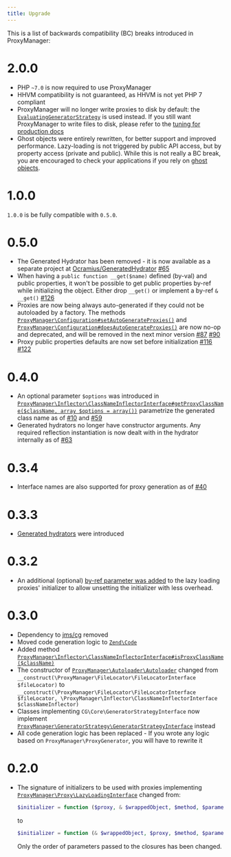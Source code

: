 ```yaml
---
title: Upgrade
---
```


This is a list of backwards compatibility (BC) breaks introduced in ProxyManager:

# 2.0.0

 * PHP `~7.0` is now required to use ProxyManager
 * HHVM compatibility is not guaranteed, as HHVM is not yet PHP 7 compliant
 * ProxyManager will no longer write proxies to disk by default:
   the [`EvaluatingGeneratorStrategy`](src/GeneratorStrategy/EvaluatingGeneratorStrategy.php) is used instead.
   If you still want ProxyManager to write files to disk, please refer to the [tuning for production docs](docs/tuning-for-production.md)
 * Ghost objects were entirely rewritten, for better support and improved performance. Lazy-loading is not
   triggered by public API access, but by property access (private and public). While this is not really a BC
   break, you are encouraged to check your applications if you rely on [ghost objects](docs/lazy-loading-ghost-object.md).

# 1.0.0

`1.0.0` is be fully compatible with `0.5.0`.

# 0.5.0

 * The Generated Hydrator has been removed - it is now available as a separate project
   at [Ocramius/GeneratedHydrator](https://github.com/Ocramius/GeneratedHydrator) [#65](https://github.com/Ocramius/ProxyManager/pull/65)
 * When having a `public function __get($name)` defined (by-val) and public properties, it won't be possible to get public
   properties by-ref while initializing the object. Either drop `__get()` or implement
   a by-ref `& __get()` [#126](https://github.com/Ocramius/ProxyManager/pull/126)
 * Proxies are now being always auto-generated if they could not be autoloaded by a factory. The methods
   [`ProxyManager\Configuration#setAutoGenerateProxies()`](https://github.com/Ocramius/ProxyManager/blob/0.5.0-BETA2/src/ProxyManager/Configuration.php#L67)
   and [`ProxyManager\Configuration#doesAutoGenerateProxies()`](https://github.com/Ocramius/ProxyManager/blob/0.5.0-BETA2/src/ProxyManager/Configuration.php#L75)
   are now no-op and deprecated, and will be removed in the next minor
   version [#87](https://github.com/Ocramius/ProxyManager/pull/87) [#90](https://github.com/Ocramius/ProxyManager/pull/90)
 * Proxy public properties defaults are now set before initialization [#116](https://github.com/Ocramius/ProxyManager/pull/116) [#122](https://github.com/Ocramius/ProxyManager/pull/122)

# 0.4.0

 * An optional parameter `$options` was introduced
   in [`ProxyManager\Inflector\ClassNameInflectorInterface#getProxyClassName($className, array $options = array())`](https://github.com/Ocramius/ProxyManager/blob/master/src/ProxyManager/Inflector/ClassNameInflectorInterface.php)
   parametrize the generated class name as of [#10](https://github.com/Ocramius/ProxyManager/pull/10)
   and [#59](https://github.com/Ocramius/ProxyManager/pull/59)
 * Generated hydrators no longer have constructor arguments. Any required reflection instantiation is now dealt with
   in the hydrator internally as of [#63](https://github.com/Ocramius/ProxyManager/pull/63)

# 0.3.4

 * Interface names are also supported for proxy generation as of [#40](https://github.com/Ocramius/ProxyManager/pull/40)

# 0.3.3

 * [Generated hydrators](https://github.com/Ocramius/ProxyManager/tree/master/docs/generated-hydrator.md) were introduced

# 0.3.2

 * An additional (optional) [by-ref parameter was added](https://github.com/Ocramius/ProxyManager/pull/31) 
   to the lazy loading proxies' initializer to allow unsetting the initializer with less overhead.

# 0.3.0

 * Dependency to [jms/cg](https://github.com/schmittjoh/cg-library) removed
 * Moved code generation logic to [`Zend\Code`](https://github.com/zendframework/zf2)
 * Added method [`ProxyManager\Inflector\ClassNameInflectorInterface#isProxyClassName($className)`](https://github.com/Ocramius/ProxyManager/blob/master/src/ProxyManager/Inflector/ClassNameInflectorInterface.php)
 * The constructor of [`ProxyManager\Autoloader\Autoloader`](https://github.com/Ocramius/ProxyManager/blob/master/src/ProxyManager/Autoloader/Autoloader.php)
   changed from `__construct(\ProxyManager\FileLocator\FileLocatorInterface $fileLocator)` to
   `__construct(\ProxyManager\FileLocator\FileLocatorInterface $fileLocator, \ProxyManager\Inflector\ClassNameInflectorInterface $classNameInflector)`
 * Classes implementing `CG\Core\GeneratorStrategyInterface` now implement
   [`ProxyManager\GeneratorStrategy\GeneratorStrategyInterface`](https://github.com/Ocramius/ProxyManager/blob/master/src/ProxyManager/GeneratorStrategy/GeneratorStrategyInterface.php)
   instead
 * All code generation logic has been replaced - If you wrote any logic based on `ProxyManager\ProxyGenerator`, you will
   have to rewrite it

# 0.2.0

 * The signature of initializers to be used with proxies implementing
   [`ProxyManager\Proxy\LazyLoadingInterface`](https://github.com/Ocramius/ProxyManager/blob/master/src/ProxyManager/Proxy/LazyLoadingInterface.php)
   changed from:

   ```php
   $initializer = function ($proxy, & $wrappedObject, $method, $parameters) {};
   ```

   to

   ```php
   $initializer = function (& $wrappedObject, $proxy, $method, $parameters) {};
   ```

   Only the order of parameters passed to the closures has been changed.
